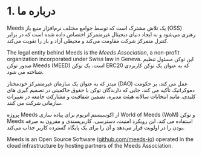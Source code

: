 
# 1. درباره ما

Meeds یک تلاش مشترک است که توسط جوامع مختلف نرم‌افزار منبع باز (OSS) رهبری می‌شود و به ایجاد دنیای دیجیتال غیرمتمرکز اختصاص داده شده است که در برابر کنترل متمرکز شرکت مقاومت می‌کند و محیطی آزاد و باز را تقویت می‌کند.

The legal entity behind Meeds is the _Meeds Association_, a non-profit organization incorporated under Swiss law in Geneva. این توکن مسئول تنظیم صدور توکن Meeds (MEED) است، یک توکن ERC20 که به عنوان یک توکن کاربردی شناخته می شود.

میدز که به عنوان یک سازمان غیرمتمرکز خودمختار (DAO) عمل می کند، بر حکومت دموکراتیک تأکید می کند، جایی که دارندگان توکن با حقوق حاکمیتی در تصمیم گیری های کلیدی، مانند انتخابات سالانه هیئت مدیره، تضمین شفافیت و مشارکت جامعه در تغییرات سازمانی شرکت می کنند.

پروژه Meeds از اکوسیستم اتریوم برای پیاده سازی World of Meeds (WoM) و توکن Meeds استفاده می کند. این رویکرد امنیت، دسترسی، کاربرپسندی و مقرون به صرفه بودن را در اولویت قرار می‌دهد و آن را برای یک پایگاه گسترده کاربر جذاب می‌کند.

Meeds is an Open Source Software ([github.com/meeds-io](https://github.com/meeds-io)) operated in the cloud infrastructure by hosting partners of the Meeds Association.